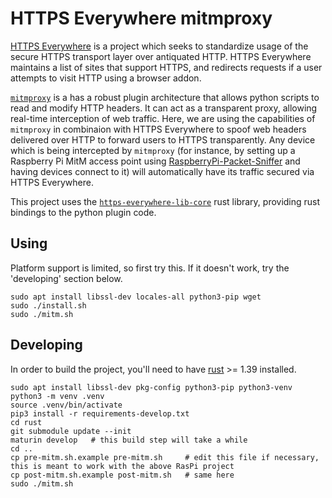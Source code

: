 # HTTPS Everywhere mitmproxy

[HTTPS Everywhere](https://www.eff.org/https-everywhere) is a project which seeks to standardize usage of the secure HTTPS transport layer over antiquated HTTP.  HTTPS Everywhere maintains a list of sites that support HTTPS, and redirects requests if a user attempts to visit HTTP using a browser addon.

[`mitmproxy`](https://mitmproxy.org/) is a has a robust plugin architecture that allows python scripts to read and modify HTTP headers.  It can act as a transparent proxy, allowing real-time interception of web traffic.  Here, we are using the capabilities of `mitmproxy` in combinaion with HTTPS Everywhere to spoof web headers delivered over HTTP to forward users to HTTPS transparently.  Any device which is being intercepted by `mitmproxy` (for instance, by setting up a Raspberry Pi MitM access point using [RaspberryPi-Packet-Sniffer](https://github.com/Hainish/RaspberryPi-Packet-Sniffer) and having devices connect to it) will automatically have its traffic secured via HTTPS Everywhere.

This project uses the [`https-everywhere-lib-core`](https://github.com/EFForg/https-everywhere-lib-core/) rust library, providing rust bindings to the python plugin code.

## Using

Platform support is limited, so first try this.  If it doesn't work, try the 'developing' section below.

    sudo apt install libssl-dev locales-all python3-pip wget
    sudo ./install.sh
    sudo ./mitm.sh

## Developing

In order to build the project, you'll need to have [rust](https://rust-lang.org/) >= 1.39 installed.

    sudo apt install libssl-dev pkg-config python3-pip python3-venv
    python3 -m venv .venv
    source .venv/bin/activate
    pip3 install -r requirements-develop.txt
    cd rust
    git submodule update --init
    maturin develop   # this build step will take a while
    cd ..
    cp pre-mitm.sh.example pre-mitm.sh     # edit this file if necessary, this is meant to work with the above RasPi project
    cp post-mitm.sh.example post-mitm.sh   # same here
    sudo ./mitm.sh
